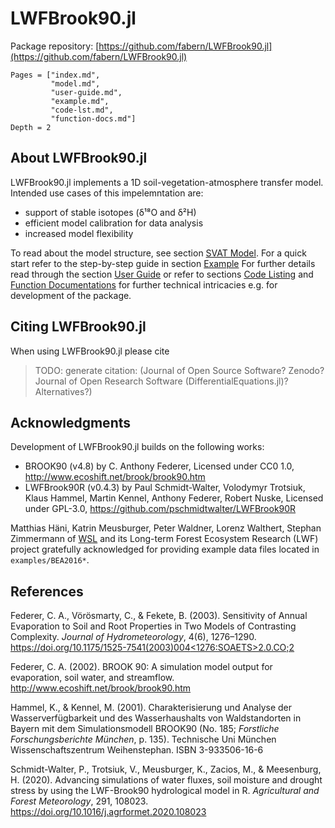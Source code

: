 # LWFBrook90.jl
Package repository: [https://github.com/fabern/LWFBrook90.jl](https://github.com/fabern/LWFBrook90.jl)

```@contents
Pages = ["index.md",
         "model.md",
         "user-guide.md",
         "example.md",
         "code-lst.md",
         "function-docs.md"]
Depth = 2
```



## About LWFBrook90.jl
LWFBrook90.jl implements a 1D soil-vegetation-atmosphere transfer model.
Intended use cases of this impelemntation are:
- support of stable isotopes (δ¹⁸O and δ²H)
- efficient model calibration for data analysis
- increased model flexibility

To read about the model structure, see section [SVAT Model](@ref).
For a quick start refer to the step-by-step guide in section [Example](@ref)
For further details read through the section [User Guide](@ref) or refer to sections [Code Listing](@ref) and [Function Documentations](@ref) for further technical intricacies e.g. for development of the package.



## Citing LWFBrook90.jl
When using LWFBrook90.jl please cite <!-- [TODO.et.al (2021)](TODO) -->
>TODO: generate citation: (Journal of Open Source Software? Zenodo? Journal of Open Research Software (DifferentialEquations.jl)? Alternatives?)



## Acknowledgments
Development of LWFBrook90.jl builds on the following works:
- BROOK90 (v4.8) by C. Anthony Federer, Licensed under CC0 1.0, http://www.ecoshift.net/brook/brook90.htm
- LWFBrook90R (v0.4.3) by Paul Schmidt-Walter, Volodymyr Trotsiuk, Klaus Hammel, Martin Kennel, Anthony Federer, Robert Nuske, Licensed under GPL-3.0, https://github.com/pschmidtwalter/LWFBrook90R

Matthias Häni, Katrin Meusburger, Peter Waldner, Lorenz Walthert, Stephan Zimmermann of [WSL](http://www.wsl.ch) and its Long-term Forest Ecosystem Research (LWF) project gratefully acknowledged for providing example data files located in `examples/BEA2016*`.


## References
Federer, C. A., Vörösmarty, C., & Fekete, B. (2003). Sensitivity of Annual Evaporation to Soil and Root Properties in Two Models of Contrasting Complexity. *Journal of Hydrometeorology*, 4(6), 1276–1290. [https://doi.org/10.1175/1525-7541(2003)004<1276:SOAETS>2.0.CO;2](https://doi.org/10.1175/1525-7541(2003)004<1276:SOAETS>2.0.CO;2)

Federer, C. A. (2002). BROOK 90: A simulation model output for evaporation, soil water, and streamflow. http://www.ecoshift.net/brook/brook90.htm

Hammel, K., & Kennel, M. (2001). Charakterisierung und Analyse der Wasserverfügbarkeit und des Wasserhaushalts von Waldstandorten in Bayern mit dem Simulationsmodell BROOK90 (No. 185; *Forstliche Forschungsberichte München*, p. 135). Technische Uni München Wissenschaftszentrum Weihenstephan. ISBN 3-933506-16-6

Schmidt-Walter, P., Trotsiuk, V., Meusburger, K., Zacios, M., & Meesenburg, H. (2020). Advancing simulations of water fluxes, soil moisture and drought stress by using the LWF-Brook90 hydrological model in R. *Agricultural and Forest Meteorology*, 291, 108023. https://doi.org/10.1016/j.agrformet.2020.108023